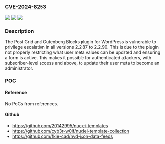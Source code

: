 ### [CVE-2024-8253](https://cve.mitre.org/cgi-bin/cvename.cgi?name=CVE-2024-8253)
![](https://img.shields.io/static/v1?label=Product&message=Post%20Grid%20and%20Gutenberg%20Blocks&color=blue)
![](https://img.shields.io/static/v1?label=Version&message=2.2.87%3C%3D%202.2.90%20&color=brighgreen)
![](https://img.shields.io/static/v1?label=Vulnerability&message=CWE-266%20Incorrect%20Privilege%20Assignment&color=brighgreen)

### Description

The Post Grid and Gutenberg Blocks plugin for WordPress is vulnerable to privilege escalation in all versions 2.2.87 to 2.2.90. This is due to the plugin not properly restricting what user meta values can be updated and ensuring a form is active. This makes it possible for authenticated attackers, with subscriber-level access and above, to update their user meta to become an administrator.

### POC

#### Reference
No PoCs from references.

#### Github
- https://github.com/20142995/nuclei-templates
- https://github.com/cyb3r-w0lf/nuclei-template-collection
- https://github.com/fkie-cad/nvd-json-data-feeds

